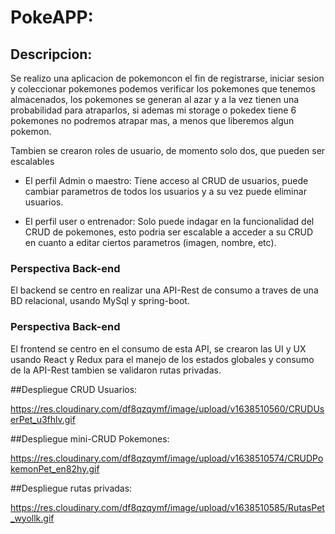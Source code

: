 # PokeAPP:

## Descripcion:

Se realizo una aplicacion de pokemoncon el fin de registrarse, iniciar sesion y coleccionar pokemones
podemos verificar los pokemones que tenemos almacenados, los pokemones se generan al azar y a la vez
tienen una probabilidad para atraparlos, si ademas mi storage o pokedex tiene 6 pokemones no podremos
atrapar mas, a menos que liberemos algun pokemon.

Tambien se crearon roles de usuario, de momento solo dos, que pueden ser escalables

- El perfil Admin o maestro:
  Tiene acceso al CRUD de usuarios, puede cambiar parametros de todos los usuarios y a su vez puede
  eliminar usuarios.
  
- El perfil user o entrenador:
  Solo puede indagar en la funcionalidad del CRUD de pokemones, esto podria ser escalable a acceder
  a su CRUD en cuanto a editar ciertos parametros (imagen, nombre, etc).


### Perspectiva Back-end

El backend se centro en realizar una API-Rest de consumo a traves de una BD relacional, usando MySql
y spring-boot.

### Perspectiva Back-end

El frontend se centro en el consumo de esta API, se crearon las UI y UX usando React y Redux para el
manejo de los estados globales y consumo de la API-Rest tambien se validaron rutas privadas.

##Despliegue CRUD Usuarios:

https://res.cloudinary.com/df8qzqymf/image/upload/v1638510560/CRUDUserPet_u3fhlv.gif

##Despliegue mini-CRUD Pokemones:

https://res.cloudinary.com/df8qzqymf/image/upload/v1638510574/CRUDPokemonPet_en82hy.gif

##Despliegue rutas privadas:

https://res.cloudinary.com/df8qzqymf/image/upload/v1638510585/RutasPet_wyollk.gif
